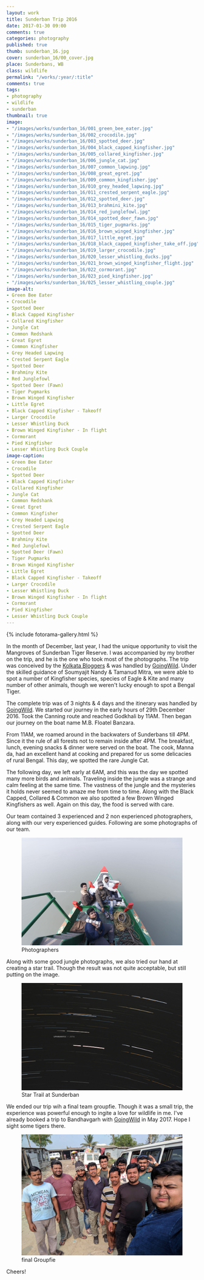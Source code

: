 ```yaml
---
layout: work
title: Sunderban Trip 2016
date: 2017-01-30 09:00
comments: true
categories: photography
published: true
thumb: sunderban_16.jpg
cover: sunderban_16/00_cover.jpg
place: Sunderbans, WB
class: wildlife
permalink: "/works/:year/:title"
comments: true
tags:
- photography
- wildlife
- sunderban
thumbnail: true
image:
- "/images/works/sunderban_16/001_green_bee_eater.jpg"
- "/images/works/sunderban_16/002_crocodile.jpg"
- "/images/works/sunderban_16/003_spotted_deer.jpg"
- "/images/works/sunderban_16/004_black_capped_kingfisher.jpg"
- "/images/works/sunderban_16/005_collared_kingfisher.jpg"
- "/images/works/sunderban_16/006_jungle_cat.jpg"
- "/images/works/sunderban_16/007_common_lapwing.jpg"
- "/images/works/sunderban_16/008_great_egret.jpg"
- "/images/works/sunderban_16/009_common_kingfisher.jpg"
- "/images/works/sunderban_16/010_grey_headed_lapwing.jpg"
- "/images/works/sunderban_16/011_crested_serpent_eagle.jpg"
- "/images/works/sunderban_16/012_spotted_deer.jpg"
- "/images/works/sunderban_16/013_brahmini_kite.jpg"
- "/images/works/sunderban_16/014_red_junglefowl.jpg"
- "/images/works/sunderban_16/014_spotted_deer_fawn.jpg"
- "/images/works/sunderban_16/015_tiger_pugmarks.jpg"
- "/images/works/sunderban_16/016_brown_winged_kingfisher.jpg"
- "/images/works/sunderban_16/017_little_egret.jpg"
- "/images/works/sunderban_16/018_black_capped_kingfisher_take_off.jpg"
- "/images/works/sunderban_16/019_larger_crocodile.jpg"
- "/images/works/sunderban_16/020_lesser_whistling_ducks.jpg"
- "/images/works/sunderban_16/021_brown_winged_kingfisher_flight.jpg"
- "/images/works/sunderban_16/022_cormorant.jpg"
- "/images/works/sunderban_16/023_pied_kingfisher.jpg"
- "/images/works/sunderban_16/025_lesser_whistling_couple.jpg"
image-alt:
- Green Bee Eater
- Crocodile
- Spotted Deer
- Black Capped Kingfisher
- Collared Kingfisher
- Jungle Cat
- Common Redshank
- Great Egret
- Common Kingfisher
- Grey Headed Lapwing
- Crested Serpent Eagle
- Spotted Deer
- Brahminy Kite
- Red Junglefowl
- Spotted Deer (Fawn)
- Tiger Pugmarks
- Brown Winged Kingfisher
- Little Egret
- Black Capped Kingfisher - Takeoff
- Larger Crocodile
- Lesser Whistling Duck
- Brown Winged Kingfisher - In flight
- Cormorant
- Pied Kingfisher
- Lesser Whistling Duck Couple
image-caption:
- Green Bee Eater
- Crocodile
- Spotted Deer
- Black Capped Kingfisher
- Collared Kingfisher
- Jungle Cat
- Common Redshank
- Great Egret
- Common Kingfisher
- Grey Headed Lapwing
- Crested Serpent Eagle
- Spotted Deer
- Brahminy Kite
- Red Junglefowl
- Spotted Deer (Fawn)
- Tiger Pugmarks
- Brown Winged Kingfisher
- Little Egret
- Black Capped Kingfisher - Takeoff
- Larger Crocodile
- Lesser Whistling Duck
- Brown Winged Kingfisher - In flight
- Cormorant
- Pied Kingfisher
- Lesser Whistling Duck Couple
---
```


<p>
  {% include fotorama-gallery.html %}
</p>

In the month of December, last year, I had the unique opportunity to visit the Mangroves of Sunderban Tiger Reserve. I was accompanied by my brother on the trip, and he is the one who took most of the photographs. The trip was conceived by the [Kolkata Bloggers](http://www.kolkatabloggers.com) & was handled by [GoingWild](http://goingwild.in/). Under the skilled guidance of Soumyajit Nandy & Tamanud Mitra, we were able to spot a number of Kingfisher species, species of Eagle & Kite and many number of other animals, though we weren't lucky enough to spot a Bengal Tiger.

The complete trip was of 3 nights & 4 days and the itinerary was handled by [GoingWild](http://goingwild.in/). We started our journey in the early hours of 29th December 2016. Took the Canning route and reached Godkhali by 11AM. Then began our journey on the boat name M.B. Floatel Banzara.

From 11AM, we roamed around in the backwaters of Sunderbans till 4PM. Since it the rule of all forests not to remain inside after 4PM. The breakfast, lunch, evening snacks & dinner were served on the boat. The cook, Manna da, had an excellent hand at cooking and prepared for us some delicacies of rural Bengal. This day, we spotted the rare Jungle Cat.

The following day, we left early at 6AM, and this was the day we spotted many more birds and animals. Traveling inside the jungle was a strange and calm feeling at the same time. The vastness of the jungle and the mysteries it holds never seemed to amaze me from time to time. Along with the Black Capped, Collared & Common we also spotted a few Brown Winged Kingfishers as well. Again on this day, the food is served with care.

Our team contained 3 experienced and 2 non experienced photographers, along with our very experienced guides. Following are some photographs of our team.

<figure>
  <img src="/images/works/sunderban_16/026_photography_team.jpg" alt="Photographers">
  <figcaption>Photographers</figcaption>
</figure>

Along with some good jungle photographs, we also tried our hand at creating a star trail. Though the result was not quite acceptable, but still putting on the image.

<figure>
  <img src="/images/works/sunderban_16/028_star_trail.jpg" alt="Star Trail at Sunderban">
  <figcaption>Star Trail at Sunderban</figcaption>
</figure>

We ended our trip wih a final team groupfie. Though it was a small trip, the experience was powerful enough to ingite a love for wildlife in me. I've already booked a trip to Bandhavgarh with [GoingWild](http://goingwild.in/) in May 2017. Hope I sight some tigers there.

<figure>
  <img src="/images/works/sunderban_16/027_team.jpg" alt="Team">
  <figcaption>final Groupfie</figcaption>
</figure>

Cheers!